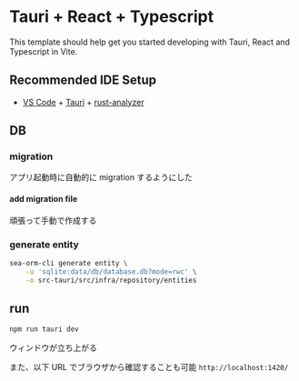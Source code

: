 # Tauri + React + Typescript

This template should help get you started developing with Tauri, React and Typescript in Vite.

## Recommended IDE Setup

- [VS Code](https://code.visualstudio.com/) + [Tauri](https://marketplace.visualstudio.com/items?itemName=tauri-apps.tauri-vscode) + [rust-analyzer](https://marketplace.visualstudio.com/items?itemName=rust-lang.rust-analyzer)

## DB

### migration

アプリ起動時に自動的に migration するようにした

#### add migration file

頑張って手動で作成する

### generate entity

```bash
sea-orm-cli generate entity \
    -u 'sqlite:data/db/database.db?mode=rwc' \
    -o src-tauri/src/infra/repository/entities
```

## run

```bash
npm run tauri dev
```

ウィンドウが立ち上がる

また、以下 URL でブラウザから確認することも可能
`http://localhost:1420/`
